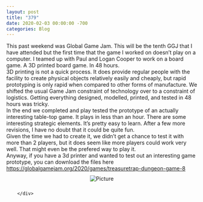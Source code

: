 ```yaml
---
layout: post
title: "379"
date: 2020-02-03 00:00:00 -700
categories: Blog
---
```


<div class="blog-content">
				<div class="paragraph"><span><span>This past weekend was Global Game Jam. This will be the tenth GGJ that I have attended but the first time that the game I worked on doesn&rsquo;t play on a computer. I teamed up with Paul and Logan Cooper to work on a board game. A 3D printed board game. In 48 hours.&nbsp;</span></span><br><span></span><span><span>3D printing is not a quick process. It does provide regular people with the facility to create physical objects relatively easily and cheaply, but rapid prototyping is only rapid when compared to other forms of manufacture. We shifted the usual Game Jam constraint of technology over to a constraint of logistics. Getting everything designed, modelled, printed, and tested in 48 hours was tricky.&nbsp;</span></span><br><span></span><span><span>In the end we completed and play tested the prototype of an actually interesting table-top game. It plays in less than an hour. There are some interesting strategic elements. It&rsquo;s pretty easy to learn. After a few more revisions, I have no doubt that it could be quite fun.</span></span><br><span></span><span><span>Given the time we had to create it, we didn&rsquo;t get a chance to test it with more than 2 players, but it does seem like more players could work very well. That might even be the prefered way to play it.</span></span><br><span></span><span><span>Anyway, if you have a 3d printer and wanted to test out an interesting game prototype, you can download the files here&nbsp; </span><span style="color:rgb(17, 85, 204); font-weight:400"><a href="https://globalgamejam.org/2020/games/treasuretrap-dungeon-game-8">https://globalgamejam.org/2020/games/treasuretrap-dungeon-game-8</a></span></span><br><span></span></div>  <div><div class="wsite-image wsite-image-border-none " style="padding-top:10px;padding-bottom:10px;margin-left:0;margin-right:0;text-align:center"> <a> <img src="/uploads/1/1/9/3/11936545/img-20200202-155627_orig.jpg" alt="Picture" style="width:auto;max-width:100%"> </a> <div style="display:block;font-size:90%"></div> </div></div>

		</div>
        